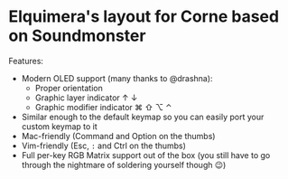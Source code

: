 # Elquimera's layout for Corne based on Soundmonster

Features:

- Modern OLED support (many thanks to @drashna):
  - Proper orientation
  - Graphic layer indicator ↑ ↓
  - Graphic modifier indicator ⌘ ⇧ ⌥ ⌃
- Similar enough to the default keymap so you can easily port your custom keymap to it
- Mac-friendly (Command and Option on the thumbs)
- Vim-friendly (Esc, `:` and Ctrl on the thumbs)
- Full per-key RGB Matrix support out of the box (you still have to go through the nightmare of soldering yourself though 😉)
